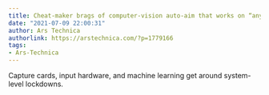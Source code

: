 ```yaml
---
title: Cheat-maker brags of computer-vision auto-aim that works on “any game”
date: "2021-07-09 22:00:31"
author: Ars Technica
authorlink: https://arstechnica.com/?p=1779166
tags:
- Ars-Technica
---
```

Capture cards, input hardware, and machine learning get around system-level lockdowns.